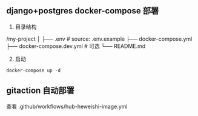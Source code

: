 ## django+postgres docker-compose 部署

1. 目录结构

/my-project
│
├── .env # source: .env.example
├── docker-compose.yml
├── docker-compose.dev.yml # 可选
└── README.md

2. 启动

```shell
docker-compose up -d
```

## gitaction 自动部署
查看 .github/workflows/hub-heweishi-image.yml